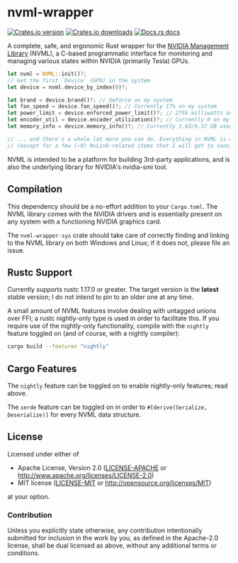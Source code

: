 # nvml-wrapper

[![Crates.io version](https://img.shields.io/crates/v/nvml-wrapper.svg?style=flat-square)](https://crates.io/crates/nvml-wrapper)
[![Crates.io downloads](https://img.shields.io/crates/d/nvml-wrapper.svg?style=flat-square)](https://crates.io/crates/nvml-wrapper)
[![Docs.rs docs](https://docs.rs/nvml-wrapper/badge.svg)](https://docs.rs/nvml-wrapper)

A complete, safe, and ergonomic Rust wrapper for the
[NVIDIA Management Library](https://developer.nvidia.com/nvidia-management-library-nvml)
(NVML), a C-based programmatic interface for monitoring and managing various states within
NVIDIA (primarily Tesla) GPUs.

```rust
let nvml = NVML::init()?;
// Get the first `Device` (GPU) in the system
let device = nvml.device_by_index(0)?;

let brand = device.brand()?; // GeForce on my system
let fan_speed = device.fan_speed()?; // Currently 17% on my system
let power_limit = device.enforced_power_limit()?; // 275k milliwatts on my system
let encoder_util = device.encoder_utilization()?; // Currently 0 on my system; Not encoding anything
let memory_info = device.memory_info()?; // Currently 1.63/6.37 GB used on my system

// ... and there's a whole lot more you can do. Everything in NVML is wrapped and ready to go
// (except for a few (~9) NvLink-related items that I will get to soon)
```

NVML is intended to be a platform for building 3rd-party applications, and is
also the underlying library for NVIDIA's nvidia-smi tool.

## Compilation

This dependency should be a no-effort addition to your `Cargo.toml`. The NVML library
comes with the NVIDIA drivers and is essentially present on any system with a
functioning NVIDIA graphics card.

The `nvml-wrapper-sys` crate should take care of correctly finding and linking to
the NVML library on both Windows and Linux; if it does not, please file an issue.

## Rustc Support

Currently supports rustc 1.17.0 or greater. The target version is the **latest**
stable version; I do not intend to pin to an older one at any time.

A small amount of NVML features involve dealing with untagged unions over FFI; a
rustc nightly-only type is used in order to facilitate this. If you require use
of the nightly-only functionality, compile with the `nightly` feature toggled on
(and of course, with a nightly compiler):

```bash
cargo build --features "nightly"
```

## Cargo Features

The `nightly` feature can be toggled on to enable nightly-only features; read above.

The `serde` feature can be toggled on in order to `#[derive(Serialize, Deserialize)]`
for every NVML data structure.

## License

Licensed under either of

* Apache License, Version 2.0
   ([LICENSE-APACHE](LICENSE-APACHE) or http://www.apache.org/licenses/LICENSE-2.0)
* MIT license
   ([LICENSE-MIT](LICENSE-MIT) or http://opensource.org/licenses/MIT)

at your option.

### Contribution

Unless you explicitly state otherwise, any contribution intentionally submitted
for inclusion in the work by you, as defined in the Apache-2.0 license, shall be
dual licensed as above, without any additional terms or conditions.
